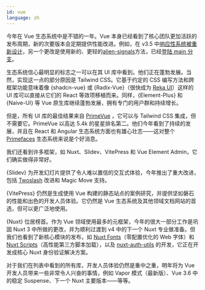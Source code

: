 ```yaml
---
id: vue
language: zh
---
```


今年在 Vue 生态系统中是不错的一年。Vue 本身已经看到了核心团队更加活跃的发布周期，新的次要版本会定期提供性能改进。例如，在 v3.5 中[响应性系统被重新设计](https://github.com/vuejs/core/pull/10397)，另一个更改是使用新的、更轻的[alien-signals](https://github.com/stackblitz/alien-signals)方法，已经[登陆 main 分支](https://github.com/vuejs/core/pull/12349)。

生态系统信心最明显的标志之一可以在其 UI 库中看到。他们正在蓬勃发展。当然，实现这一点的部分原因是 Tailwind CSS。它基于约定的 CSS 编写方法和跨框架功能意味着像 {shadcn-vue} 或 {Radix-Vue}（很快成为 [Reka UI](https://reka-ui.com/)）这样的 UI 库可以直接从它们的 React 等效项移植而来。同样，{Element-Plus} 和 {Naive-UI} 等 Vue 原生库继续蓬勃发展，拥有专门的用户群和持续增长。

但是，所有 UI 库的最佳结果来自 [PrimeVue](https://primevue.org/) ，它可以与 Tailwind CSS 集成，但不需要它。PrimeVue 以高达 5.4k 的星星排名第二。他们今年看到了持续的发展，并且在 React 和 Angular 生态系统方面也有雄心壮志——这对整个 [Primefaces](https://www.primefaces.org/) 生态系统来说是个好消息。

我们还看到许多框架，如 Nuxt、Slidev、VitePress 和 Vue Element Admin，它们确实做得非常好。

{Slidev} 为开发幻灯片提供了令人难以置信的交互式体验，今年推出了重大改进，包括 [Twoslash](https://twoslash.netlify.app/) 改进和 Magic Move 支持。

{VitePress} 仍然是生成使用 Vue 构建的静态站点的案例研究，并提供坚如磐石的性能和出色的开发人员体验。它仍然是 Vue 生态系统及其他领域文档网站的首选，但可以更广泛地使用。

{Nuxt} 位居榜首。作为 Vue 领域使用最多的元框架，今年的很大一部分工作是巩固 Nuxt 3 中所做的更改，并为顺利过渡到 v4 中的下一个 Nuxt 专业做准备。但我们也看到了新核心模块的发布，如 [Nuxt Fonts](https://fonts.nuxt.com/)（零配置优化的 Web 字体）和 [Nuxt Scripts](https://scripts.nuxt.com/)（高性能第三方脚本加载），以及 [nuxt-auth-utils](https://github.com/atinux/nuxt-auth-utils) 的开发，它正在开发成核心 Nuxt 身份验证解决方案。

对于我们在列表中看到的所有库，开发人员体验仍然是重中之重，明年将为 Vue 开发人员带来一些非常令人兴奋的事情，例如 Vapor 模式（最新版）、Vue 3.6 中的稳定 Suspense、下一个 Nuxt 主要版本——等等。
